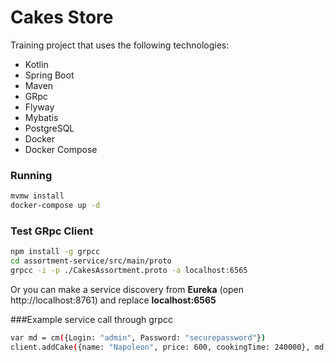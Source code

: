 # Cakes Store

Training project that uses the following technologies:

* Kotlin
* Spring Boot
* Maven
* GRpc
* Flyway
* Mybatis
* PostgreSQL
* Docker
* Docker Compose

### Running
```bash
mvmw install
docker-compose up -d
```

### Test GRpc Client
```bash
npm install -g grpcc
cd assortment-service/src/main/proto
grpcc -i -p ./CakesAssortment.proto -a localhost:6565
```

Or you can make a service discovery from **Eureka** (open http://localhost:8761) and replace **localhost:6565**

###Example service call through grpcc
```bash
var md = cm({Login: "admin", Password: "securepassword"})
client.addCake({name: "Napoleon", price: 600, cookingTime: 240000}, md, printReply)
```